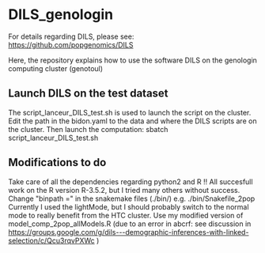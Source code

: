 # DILS_genologin
For details regarding DILS, please see: 
https://github.com/popgenomics/DILS

Here, the repository explains how to use the software DILS on the genologin computing cluster (genotoul)

## Launch DILS on the test dataset
The script_lanceur_DILS_test.sh is used to launch the script on the cluster.
Edit the path in the bidon.yaml to the data and where the DILS scripts are on the cluster.
Then launch the computation:
sbatch script_lanceur_DILS_test.sh

## Modifications to do
Take care of all the dependencies regarding python2 and R !! All succesfull work on the R version R-3.5.2, but I tried many others without success.
Change "binpath =" in the snakemake files (./bin/) e.g. ./bin/Snakefile_2pop 
Currently I used the lightMode, but I should probably switch to the normal mode to really benefit from the HTC cluster.
Use my modified version of model_comp_2pop_allModels.R (due to an error in abcrf: see discussion in https://groups.google.com/g/dils---demographic-inferences-with-linked-selection/c/Qcu3rqvPXWc )
